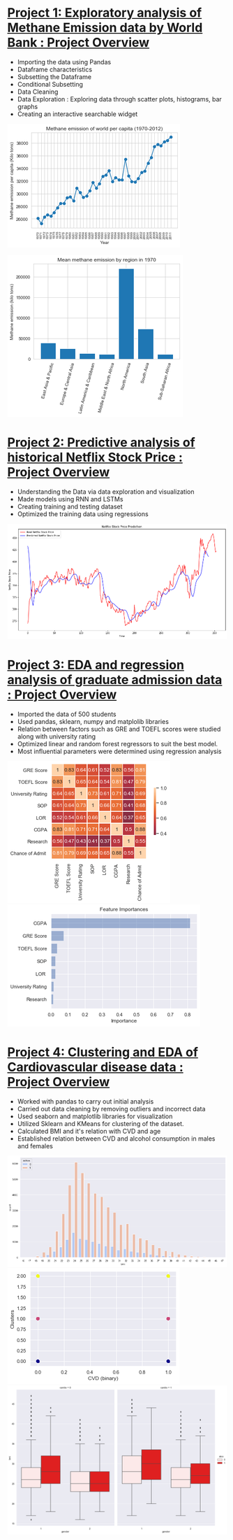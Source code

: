 
# [Project 1: Exploratory analysis of Methane Emission data by World Bank : Project Overview](https://github.com/Nitish950/Methane-Emission-EDA)

* Importing the data using Pandas
* Dataframe characteristics
* Subsetting the Dataframe
* Conditional Subsetting
* Data Cleaning
* Data Exploration : Exploring data through scatter plots, histograms, bar graphs
* Creating an interactive searchable widget

![](images/methane%20emission%20per%20capita%201.png)

![](images/methane%20emission%20by%20region.png)

# [Project 2: Predictive analysis of historical Netflix Stock Price : Project Overview](https://github.com/Nitish950/Predictive-analysis-of-Netflix-stock-data)

* Understanding the Data via data exploration and visualization
* Made models using RNN and LSTMs 
* Creating training and testing dataset
* Optimized the training data using regressions

![](images/netflix%20real%20vs%20predicted.png)

# [Project 3: EDA and regression analysis of graduate admission data : Project Overview](https://github.com/Nitish950/EDA-and-regression-analysis-of-admission-data)

* Imported the data of 500 students
* Used pandas, sklearn, numpy and matplolib libraries
* Relation between factors such as GRE and TOEFL scores were studied along with university rating
* Optimized linear and random forest regressors to suit the best model.
* Most influential parameters were determined using regression analysis

![](images/Correlation%20of%20scores.png)
![](images/outcome%20of%20admission%20data.png)

# [Project 4: Clustering and EDA of Cardiovascular disease data : Project Overview](https://github.com/Nitish950/Clustering-and-EDA-of-Cardiovascular-Disease-)

* Worked with pandas to carry out initial analysis
* Carried out data cleaning by removing outliers and incorrect data
* Used seaborn and matplotlib libraries for visualization
* Utilized Sklearn and KMeans for clustering of the dataset.
* Calculated BMI and it's relation with CVD and age
* Established relation between CVD and alcohol consumption in males and females

![](images/bmi.png)
![](images/Clusters.png)
![](images/Alcohol%20intake%20and%20cvd.png)




